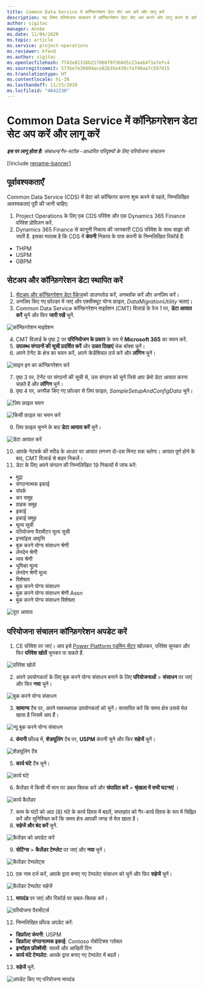 ```yaml
---
title: Common Data Service में कॉन्फ़िगरेशन डेटा सेट अप करें और लागू करें
description: यह विषय परियोजना संचालन में कॉन्फ़िगरेशन डेटा सेट अप करने और लागू करने के बारे में जानकारी प्रदान करता है।
author: sigitac
manager: Annbe
ms.date: 11/04/2020
ms.topic: article
ms.service: project-operations
ms.reviewer: kfend
ms.author: sigitac
ms.openlocfilehash: 7742e81316b217066f9f3b8d5c23aa64f1a7efc4
ms.sourcegitcommit: 573be7e36604ace82b35e439cfa748aa7c587415
ms.translationtype: HT
ms.contentlocale: hi-IN
ms.lasthandoff: 11/25/2020
ms.locfileid: "4642230"
---
```

# <a name="set-up-and-apply-configuration-data-in-the-common-data-service"></a>Common Data Service में कॉन्फ़िगरेशन डेटा सेट अप करें और लागू करें 

_**इस पर लागू होता है:** संसाधन/गैर-स्टॉक -आधारित परिदृश्यों के लिए परियोजना संचालन_

[!include [rename-banner](~/includes/cc-data-platform-banner.md)]

## <a name="prerequisites"></a>पूर्वावश्यकताएँ

Common Data Service (CDS) में डेटा को कॉन्फ़िगर करना शुरू करने से पहले, निम्नलिखित आवश्यकताएं पूरी की जानी चाहिए:

1.  Project Operations के लिए एक CDS परिवेश और एक Dynamics 365 Finance परिवेश प्रोविज़न करें.
2.  Dynamics 365 Finance से कानूनी निकाय की जानकारी CDS परिवेश के साथ साझा की जाती है. इसका मतलब है कि CDS में **कंपनी** निकाय के पास कंपनी के निम्नलिखित रिकॉर्ड हैं:
  - THPM
  - USPM
  - GBPM

## <a name="install-setup-and-configuration-data"></a>सेटअप और कॉन्फ़िगरेशन डेटा स्थापित करें

1. [सेटअप और कॉन्फ़िगरेशन डेटा पैकेज](https://download.microsoft.com/download/1/3/4/1349369c-6209-42b7-b3b4-5be0e67cacd8/ProjOpsSampleSetupData-%20Integrated%20UR1.zip)को डाउनलोड करें, अनब्लॉक करें और अनज़िप करें।
2. अनज़िप किए गए फ़ोल्डर में जाएं और एक्सीक्यूट योग्य फ़ाइल, *DataMigrationUtility* चलाएं।
3. Common Data Service कॉन्फ़िगरेशन माइग्रेशन (CMT) विज़ार्ड के पेज 1 पर, **डेटा आयात करें** चुनें और फिर **जारी रखें** चुनें.

![कॉन्फ़िगरेशन माइग्रेशन](./media/1ConfigurationMigration.png)

4. CMT विज़ार्ड के पृष्ठ 2 पर **परिनियोजन के प्रकार** के रूप में **Microsoft 365** का चयन करें.
5. **उपलब्ध संगठनों की सूची प्रदर्शित करें** और **उन्नत दिखाएं** चेक बॉक्स चुनें।
6. अपने टेनेंट के क्षेत्र का चयन करें, अपने क्रेडेंशियल दर्ज करें और **लॉगिन** चुनें।

![साइन इन का कॉन्फ़िगरेशन करें](./media/2ConfigurationSignin.png)

7. पृष्ठ 3 पर, टेनेंट पर संगठनों की सूची से, उस संगठन को चुनें जिसे आप डेमो डेटा आयात करना चाहते हैं और **लॉगिन** चुनें।
8. पृष्ठ 4 पर, अनपैक किए गए फ़ोल्डर से ज़िप फ़ाइल, *SampleSetupAndConfigData* चुनें।

![ज़िप फ़ाइल चयन](./media/3ZipFile.png)

![किसी फ़ाइल का चयन करें](./media/4SelectAFile.png)

9. ज़िप फ़ाइल चुनने के बाद **डेटा आयात करें** चुनें।

![डेटा आयात करें](./media/5ImportData.png)

10. आपके नेटवर्क की स्पीड के आधार पर आयात लगभग दो-दस मिनट तक चलेगा। आयात पूर्ण होने के बाद, CMT विज़ार्ड से बाहर निकलें। 
11. डेटा के लिए अपने संगठन की निम्नलिखित 19 निकायों में जांच करें:

  - मुद्रा
  - संगठनात्मक इकाई
  - संपर्क
  - कर समूह
  - ग्राहक समूह
  - इकाई
  - इकाई समूह
  - मूल्य सूची
  - परियोजना पैरामीटर मूल्य सूची
  - इनवॉइस आवृत्ति
  - बुक करने योग्य संसाधन श्रेणी
  - लेनदेन श्रेणी
  - व्यय श्रेणी
  - भूमिका मू्ल्य
  - लेनदेन श्रेणी मूल्य
  - विशेषता
  - बुक करने योग्य संसाधन
  - बुक करने योग्य संसाधन श्रेणी Assn
  - बुक करने योग्य संसाधन विशेषता

![पूरा आयात](./media/6CompleteImport.png)

## <a name="update-project-operations-configurations"></a>परियोजना संचालन कॉन्फ़िगरेशन अपडेट करें

1. CE परिवेश पर जाएं। आप इसे [Power Platform एडमिन सेंटर](https://admin.powerplatform.microsoft.com/environments) खोलकर, परिवेश चुनकर और फिर **परिवेश खोलें** चुनकर पा सकते हैं. 

![परिवेश खोलें](./media/7OpenEnvironment.png)

2. अपने उपयोगकर्ता के लिए बुक करने योग्य संसाधन बनाने के लिए **परियोजनाओं** > **संसाधन** पर जाएं और फिर **नया** चुनें।

![बुक करने योग्य संसाधन](./media/8BookableResources.png)

3. **सामान्य** टैब पर, अपने व्यवस्थापक उपयोगकर्ता को चुनें। सत्यापित करें कि समय क्षेत्र उससे मेल खाता है जिसमें आप हैं। 

![न्यू बुक करने योग्य संसाधन](./media/9NewBookableResource.png)

4. **कंपनी** फ़ील्ड में, **शेड्यूलिंग** टैब पर, **USPM** कंपनी चुनें और फिर **सहेजें** चुनें। 

![शेड्यूलिंग टैब](./media/10SchedulingTab.png)

5. **कार्य घंटे** टैब चुनें।  

![कार्य घंटे](./media/11WorkHours.png)

6. कैलेंडर में किसी भी मान पर डबल क्लिक करें और **संपादित करें** > **श्रृंखला में सभी घटनाएं** । 

![कार्य कैलेंडर](./media/12WorkCalendar.png)

7. काम के घंटों को आठ (8) घंटे के कार्य दिवस में बदलें, सप्ताहांत को गैर-कार्य दिवस के रूप में चिह्नित करें और सुनिश्चित करें कि समय क्षेत्र आपकी जगह से मेल खाता है। 
8. **सहेजें और बंद करें** चुनें.

![कैलेंडर को अपडेट करें](./media/13UpdateCalendar.png)

9. **सेटिंग्स** > **कैलेंडर टेम्प्लेट** पर जाएं और **नया** चुनें।
 
 ![कैलेंडर टेम्पलेट्स](./media/14CalendarTemplates.png)
 
 10. एक नाम दर्ज करें, आपके द्वारा बनाए गए टेम्पलेट संसाधन को चुनें और फिर **सहेजें** चुनें। 
 
 ![कैलेंडर टेम्पलेट सहेजें](./media/15SaveCalendarTemplate.png)
 
 11. **मापदंड** पर जाएं और रिकॉर्ड पर डबल-क्लिक करें। 
 
 ![परियोजना पैरामीटर्स](./media/16ProjectParameters.png)
 
12. निम्नलिखित फ़ील्ड अपडेट करें:

 - **डिफ़ॉल्ट कंपनी**: USPM
 - **डिफ़ॉल्ट संगठनात्मक इकाई**: Contoso रोबोटिक्स ग्लोबल
 - **इन्वॉइस फ्रीक्वेंसी**: सातवें और आखिरी दिन
 - **कार्य घंटे टेम्पलेट**: आपके द्वारा बनाए गए टेम्पलेट में बदलें।

13. **सहेजें** चुनें. 

![अपडेट किए गए परियोजना मापदंड](./media/17UpdatedProjectParameters.png)
